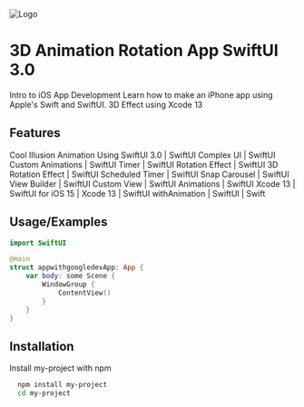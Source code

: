 
![Logo](https://dev-to-uploads.s3.amazonaws.com/uploads/articles/th5xamgrr6se0x5ro4g6.png)


# 3D Animation Rotation App SwiftUI 3.0 

Intro to iOS App Development Learn how to make an iPhone app using Apple's Swift and SwiftUI. 3D Effect using Xcode 13


## Features

Cool Illusion Animation Using SwiftUI 3.0 | SwiftUI Complex UI | SwiftUI Custom Animations | SwiftUI Timer | SwiftUI Rotation Effect | SwiftUI 3D Rotation Effect | SwiftUI Scheduled Timer | SwiftUI Snap Carousel | SwiftUI View Builder | SwiftUI Custom View | SwiftUI Animations |  SwiftUI Xcode 13 | SwiftUI for iOS 15 | Xcode 13 | SwiftUI withAnimation | SwiftUI  | Swift 



## Usage/Examples

```Swift
import SwiftUI

@main
struct appwithgoogledevApp: App {
    var body: some Scene {
        WindowGroup {
            ContentView()
        }
    }
}

```


## Installation

Install my-project with npm

```bash
  npm install my-project
  cd my-project
```
    
